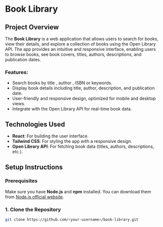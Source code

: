 # Book Library

## Project Overview

The **Book Library** is a web application that allows users to search for books, view their details, and explore a collection of books using the Open Library API. The app provides an intuitive and responsive interface, enabling users to browse books, see book covers, titles, authors, descriptions, and publication dates.

### Features:

- Search books by title , author , ISBN or keywords.
- Display book details including title, author, description, and publication date.
- User-friendly and responsive design, optimized for mobile and desktop views.
- Integrate with the Open Library API for real-time book data.

## Technologies Used

- **React**: For building the user interface.
- **Tailwind CSS**: For styling the app with a responsive design.
- **Open Library API**: For fetching book data (titles, authors, descriptions, etc.).

## Setup Instructions

### Prerequisites

Make sure you have **Node.js** and **npm** installed. You can download them from [Node.js official website](https://nodejs.org/).

### 1. Clone the Repository

```bash
git clone https://github.com/<your-username>/book-library.git
```
